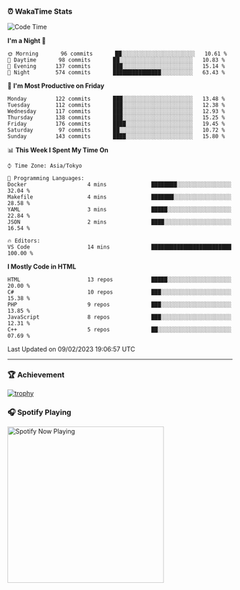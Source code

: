 ### ⏰ WakaTime Stats


<!--START_SECTION:waka-->
![Code Time](http://img.shields.io/badge/Code%20Time-511%20hrs%2055%20mins-blue)

**I'm a Night 🦉** 

```text
🌞 Morning       96 commits       ██░░░░░░░░░░░░░░░░░░░░░░░   10.61 % 
🌆 Daytime       98 commits       ██░░░░░░░░░░░░░░░░░░░░░░░   10.83 % 
🌃 Evening      137 commits       ███░░░░░░░░░░░░░░░░░░░░░░   15.14 % 
🌙 Night        574 commits       ███████████████░░░░░░░░░░   63.43 % 

```
📅 **I'm Most Productive on Friday** 

```text
Monday         122 commits       ███░░░░░░░░░░░░░░░░░░░░░░   13.48 % 
Tuesday        112 commits       ███░░░░░░░░░░░░░░░░░░░░░░   12.38 % 
Wednesday      117 commits       ███░░░░░░░░░░░░░░░░░░░░░░   12.93 % 
Thursday       138 commits       ███░░░░░░░░░░░░░░░░░░░░░░   15.25 % 
Friday         176 commits       ████░░░░░░░░░░░░░░░░░░░░░   19.45 % 
Saturday        97 commits       ██░░░░░░░░░░░░░░░░░░░░░░░   10.72 % 
Sunday         143 commits       ████░░░░░░░░░░░░░░░░░░░░░   15.80 % 

```


📊 **This Week I Spent My Time On** 

```text
⌚︎ Time Zone: Asia/Tokyo

💬 Programming Languages: 
Docker                   4 mins              ████████░░░░░░░░░░░░░░░░░   32.04 % 
Makefile                 4 mins              ███████░░░░░░░░░░░░░░░░░░   28.58 % 
YAML                     3 mins              █████░░░░░░░░░░░░░░░░░░░░   22.84 % 
JSON                     2 mins              ████░░░░░░░░░░░░░░░░░░░░░   16.54 % 

🔥 Editors: 
VS Code                  14 mins             █████████████████████████   100.00 % 

```

**I Mostly Code in HTML** 

```text
HTML                     13 repos            █████░░░░░░░░░░░░░░░░░░░░   20.00 % 
C#                       10 repos            ███░░░░░░░░░░░░░░░░░░░░░░   15.38 % 
PHP                      9 repos             ███░░░░░░░░░░░░░░░░░░░░░░   13.85 % 
JavaScript               8 repos             ███░░░░░░░░░░░░░░░░░░░░░░   12.31 % 
C++                      5 repos             ██░░░░░░░░░░░░░░░░░░░░░░░   07.69 % 

```



 Last Updated on 09/02/2023 19:06:57 UTC
<!--END_SECTION:waka-->

---

### 🏆 Achievement

[![trophy](https://github-profile-trophy.vercel.app/?username=Slime-hatena&theme=flat&no-bg=true&no-frame=true&column=8)](https://github.com/ryo-ma/github-profile-trophy)

### 🎧 Spotify Playing

[<img src="https://spotify-now-playing-slime-hatena.vercel.app/api/spotify-playing" alt="Spotify Now Playing" width="350" />](https://open.spotify.com/user/slime_hatena)

<!--
**Slime-hatena/Slime-hatena** is a ✨ _special_ ✨ repository because its `README.md` (this file) appears on your GitHub profile.

Here are some ideas to get you started:

- 🔭 I’m currently working on ...
- 🌱 I’m currently learning ...
- 👯 I’m looking to collaborate on ...
- 🤔 I’m looking for help with ...
- 💬 Ask me about ...
- 📫 How to reach me: ...
- 😄 Pronouns: ...
- ⚡ Fun fact: ...
-->
